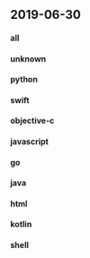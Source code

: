 ## 2019-06-30

#### all

#### unknown

#### python

#### swift

#### objective-c

#### javascript

#### go

#### java

#### html

#### kotlin

#### shell
